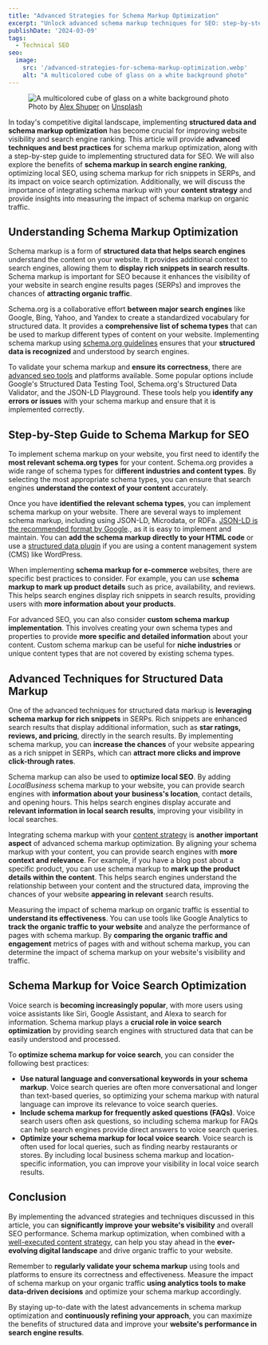 ```yaml
---
title: "Advanced Strategies for Schema Markup Optimization"
excerpt: "Unlock advanced schema markup techniques for SEO: step-by-step guide, benefits for ranking and voice search, and tips for integrating with content strategy."
publishDate: '2024-03-09'
tags:
  - Technical SEO
seo:
  image:
    src: '/advanced-strategies-for-schema-markup-optimization.webp'
    alt: "A multicolored cube of glass on a white background photo"
---
```


<figure>
  <img id="cover-img" src="/advanced-strategies-for-schema-markup-optimization.webp" alt="A multicolored cube of glass on a white background photo">
  <figcaption>Photo by <a href="https://unsplash.com/@alexshuperart?utm_content=creditCopyText&amp;utm_medium=referral&amp;utm_source=unsplash">Alex Shuper</a> on <a href="https://unsplash.com/photos/a-picture-of-a-woman-with-a-dumbbell-in-her-hand-l2nJZnXxkx4?utm_content=creditCopyText&amp;utm_medium=referral&amp;utm_source=unsplash">Unsplash</a></figcaption>
</figure>

In today's competitive digital landscape, implementing **structured data and schema markup optimization** has become crucial for improving website visibility and search engine ranking. This article will provide **advanced techniques and best practices** for schema markup optimization, along with a step-by-step guide to implementing structured data for SEO. We will also explore the benefits of **schema markup in search engine ranking**, optimizing local SEO, using schema markup for rich snippets in SERPs, and its impact on voice search optimization. Additionally, we will discuss the importance of integrating schema markup with your **content strategy** and provide insights into measuring the impact of schema markup on organic traffic.

## Understanding Schema Markup Optimization

Schema markup is a form of **structured data that helps search engines** understand the content on your website. It provides additional context to search engines, allowing them to **display rich snippets in search results**. Schema markup is important for SEO because it enhances the visibility of your website in search engine results pages (SERPs) and improves the chances of **attracting organic traffic**.

Schema.org is a collaborative effort **between major search engines** like Google, Bing, Yahoo, and Yandex to create a standardized vocabulary for structured data. It provides a **comprehensive list of schema types** that can be used to markup different types of content on your website. Implementing schema markup using [schema.org guidelines](https://schema.org/docs/documents.html) ensures that your **structured data is recognized** and understood by search engines.

To validate your schema markup and **ensure its correctness**, there are [advanced seo tools](https://www.serp-secrets.com/blog/essential-tools-for-seo-optimizing/) and platforms available. Some popular options include Google's Structured Data Testing Tool, Schema.org's Structured Data Validator, and the JSON-LD Playground. These tools help you **identify any errors or issues** with your schema markup and ensure that it is implemented correctly.

## Step-by-Step Guide to Schema Markup for SEO

To implement schema markup on your website, you first need to identify the **most relevant schema.org types** for your content. Schema.org provides a wide range of schema types for d**ifferent industries and content types**. By selecting the most appropriate schema types, you can ensure that search engines **understand the context of your content** accurately.

Once you have **identified the relevant schema types**, you can implement schema markup on your website. There are several ways to implement schema markup, including using JSON-LD, Microdata, or RDFa. [JSON-LD is the recommended format by Google](https://developers.google.com/search/docs/appearance/structured-data/intro-structured-data#:~:text=In%20general%2C%20Google%20recommends%20using,less%20prone%20to%20user%20errors)., as it is easy to implement and maintain. You can **add the schema markup directly to your HTML code** or use a [structured data plugin](https://wordpress.org/plugins/schema-and-structured-data-for-wp/) if you are using a content management system (CMS) like WordPress.

When implementing **schema markup for e-commerce** websites, there are specific best practices to consider. For example, you can use **schema markup to mark up product details** such as price, availability, and reviews. This helps search engines display rich snippets in search results, providing users with **more information about your products**.

For advanced SEO, you can also consider **custom schema markup implementation**. This involves creating your own schema types and properties to provide **more specific and detailed information** about your content. Custom schema markup can be useful for **niche industries** or unique content types that are not covered by existing schema types.

## Advanced Techniques for Structured Data Markup

One of the advanced techniques for structured data markup is **leveraging schema markup for rich snippets** in SERPs. Rich snippets are enhanced search results that display additional information, such as **star ratings, reviews, and pricing**, directly in the search results. By implementing schema markup, you can **increase the chances** of your website appearing as a rich snippet in SERPs, which can **attract more clicks and improve click-through rates**.

Schema markup can also be used to **optimize local SEO**. By adding _LocalBusiness_ schema markup to your website, you can provide search engines with **information about your business's location**, contact details, and opening hours. This helps search engines display accurate and **relevant information in local search results**, improving your visibility in local searches.

Integrating schema markup with your [content strategy](https://www.serp-secrets.com/blog/adapting-to-googles-helpful-content-era/) is **another important aspect** of advanced schema markup optimization. By aligning your schema markup with your content, you can provide search engines with **more context and relevance**. For example, if you have a blog post about a specific product, you can use schema markup to **mark up the product details within the content**. This helps search engines understand the relationship between your content and the structured data, improving the chances of your website **appearing in relevant** search results.

Measuring the impact of schema markup on organic traffic is essential to **understand its effectiveness**. You can use tools like Google Analytics to **track the organic traffic to your website** and analyze the performance of pages with schema markup. By **comparing the organic traffic and engagement** metrics of pages with and without schema markup, you can determine the impact of schema markup on your website's visibility and traffic.

## Schema Markup for Voice Search Optimization

Voice search is **becoming increasingly popular**, with more users using voice assistants like Siri, Google Assistant, and Alexa to search for information. Schema markup plays a **crucial role in voice search optimization** by providing search engines with structured data that can be easily understood and processed.

To **optimize schema markup for voice search**, you can consider the following best practices:

- **Use natural language and conversational keywords in your schema markup**. Voice search queries are often more conversational and longer than text-based queries, so optimizing your schema markup with natural language can improve its relevance to voice search queries.
- **Include schema markup for frequently asked questions (FAQs)**. Voice search users often ask questions, so including schema markup for FAQs can help search engines provide direct answers to voice search queries.
- **Optimize your schema markup for local voice search**. Voice search is often used for local queries, such as finding nearby restaurants or stores. By including local business schema markup and location-specific information, you can improve your visibility in local voice search results.

## Conclusion

By implementing the advanced strategies and techniques discussed in this article, you can **significantly improve your website's visibility** and overall SEO performance. Schema markup optimization, when combined with a [well-executed content strategy](https://www.serp-secrets.com/blog/optimizing-content-for-google-search-generative-experience/), can help you stay ahead in the **ever-evolving digital landscape** and drive organic traffic to your website.

Remember to **regularly validate your schema markup** using tools and platforms to ensure its correctness and effectiveness. Measure the impact of schema markup on your organic traffic **using analytics tools to make data-driven decisions** and optimize your schema markup accordingly.

By staying up-to-date with the latest advancements in schema markup optimization and **continuously refining your approach**, you can maximize the benefits of structured data and improve your **website's performance in search engine results**.

